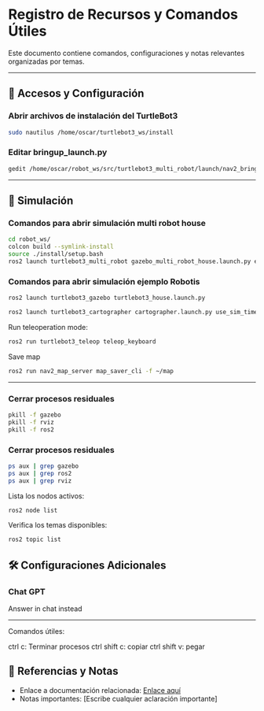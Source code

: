 # Registro de Recursos y Comandos Útiles

Este documento contiene comandos, configuraciones y notas relevantes organizadas por temas.

---

## 📁 Accesos y Configuración

### Abrir archivos de instalación del TurtleBot3
```bash
sudo nautilus /home/oscar/turtlebot3_ws/install
```

### Editar bringup_launch.py
```bash
gedit /home/oscar/robot_ws/src/turtlebot3_multi_robot/launch/nav2_bringup/bringup_launch.py
```

---

## 🚀 Simulación

### Comandos para abrir simulación multi robot house
```bash
cd robot_ws/
colcon build --symlink-install
source ./install/setup.bash
ros2 launch turtlebot3_multi_robot gazebo_multi_robot_house.launch.py enable_drive:=True
```

### Comandos para abrir simulación ejemplo Robotis 
```bash
ros2 launch turtlebot3_gazebo turtlebot3_house.launch.py
```
```bash
ros2 launch turtlebot3_cartographer cartographer.launch.py use_sim_time:=True
```

Run teleoperation mode:
```bash
ros2 run turtlebot3_teleop teleop_keyboard
```

Save map
```bash
ros2 run nav2_map_server map_saver_cli -f ~/map
```

---

### Cerrar procesos residuales
```bash
pkill -f gazebo
pkill -f rviz
pkill -f ros2
```
### Cerrar procesos residuales
```bash
ps aux | grep gazebo
ps aux | grep ros2
ps aux | grep rviz
```

Lista los nodos activos:
```bash
ros2 node list
```
Verifica los temas disponibles:
```bash
ros2 topic list
```


## 🛠️ Configuraciones Adicionales
### Chat GPT
Answer in chat instead

---

Comandos útiles:


ctrl c: Terminar procesos
ctrl shift c: copiar
ctrl shift v: pegar

## 🔗 Referencias y Notas
- Enlace a documentación relacionada: [Enlace aquí](https://example.com)
- Notas importantes: [Escribe cualquier aclaración importante]


